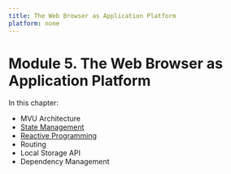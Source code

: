 ```yaml
---
title: The Web Browser as Application Platform
platform: none
---
```


# Module 5. The Web Browser as Application Platform

In this chapter:

- MVU Architecture
- [State Management](./state)
- [Reactive Programming](./reactive)
- Routing
- Local Storage API
- Dependency Management
